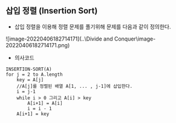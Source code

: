 ## 삽입 정렬 (Insertion Sort)



+ 삽입 정렬을 이용해 정렬 문제를 풀기위해 문제를 다음과 같이 정의한다. 

![image-20220406182714171](..\Divide and Conquer\image-20220406182714171.png)





+ 의사코드

```
INSERTION-SORT(A)
for j = 2 to A.length
	key = A[j]
	//A[j]를 정렬된 배열 A[1, ... , j-1]에 삽입한다.
	i = j-1
	while i > 0 그리고 A[i] > key
    	A[i+1] = A[i]
    	i = i - 1
    A[i+1] = key
```





